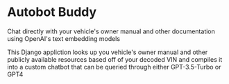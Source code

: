 # Autobot Buddy
Chat directly with your vehicle's owner manual and other documentation using OpenAI's text embedding models

This Django appliction looks up you vehicle's owner manual and other publicly available resources based off of your decoded VIN and compiles it into a custom chatbot that can be queried through either GPT-3.5-Turbo or GPT4
